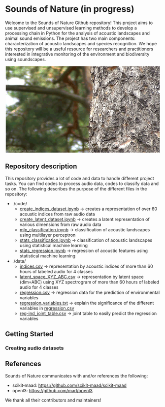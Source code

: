 # Sounds of Nature (in progress)

Welcome to the Sounds of Nature Github repository! This project aims to use supervised and unsupervised learning methods to develop a processing chain in Python for the analysis of acoustic landscapes and animal sound emissions. The project has two main components: characterization of acoustic landscapes and species recognition. We hope this repository will be a useful resource for researchers and practitioners interested in integrative monitoring of the environment and biodiversity using soundscapes.

<p align="center">
  <img src="assets/welcome.gif" />
</p>

## Repository description

This repository provides a lot of code and data to handle different project tasks. You can find codes to process audio data, codes to classify data and so on. The following describes the purpose of the different files in the repository:

- ./code/
  - [create_indices_dataset.ipynb](https://github.com/amarmeddahi/sounds-of-nature/blob/main/code/create_indices_dataset.ipynb "create_indices_dataset.ipynb") -> creates a representation of over 60 acoustic indices from raw audio data
  - [create_latent_dataset.ipynb](https://github.com/amarmeddahi/sounds-of-nature/blob/main/code/create_latent_dataset.ipynb "create_latent_dataset.ipynb") -> creates a latent representation of various dimensions from raw audio data
  - [mlp_classification.ipynb](https://github.com/amarmeddahi/sounds-of-nature/blob/main/code/mlp_classification.ipynb "mlp_classification.ipynb") -> classification of acoustic landscapes using multilayer perceptron
  - [stats_classification.ipynb](https://github.com/amarmeddahi/sounds-of-nature/blob/main/code/stats_classification.ipynb "stats_classification.ipynb") -> classification of acoustic landscapes using statistical machine learning
  - [stats_regression.ipynb](https://github.com/amarmeddahi/sounds-of-nature/blob/main/code/stats_regression.ipynb "stats_regression.ipynb") -> regression of acoustic features using statistical machine learning
- ./data/
  - [indices.csv](https://github.com/amarmeddahi/sounds-of-nature/blob/main/data/indices.csv "indices.csv") -> representation by acoustic indices of more than 60 hours of labeled audio for 4 classes
  - [latent_space_XYZ_ABC.csv](https://github.com/amarmeddahi/sounds-of-nature/blob/main/data/latent_space_mel128_512.csv "latent_space_mel128_512.csv") -> representation by latent space (dim=ABC) using XYZ spectrogram of more than 60 hours of labeled audio for 4 classes
  - [regression.csv](https://github.com/amarmeddahi/sounds-of-nature/blob/main/data/regression.csv "regression.csv") -> regression data for the prediction of environmental variables
  - [regression_variables.txt](https://github.com/amarmeddahi/sounds-of-nature/blob/main/data/regression_variables.txt "regression_variables.txt") -> explain the significance of the different variables in [regression.csv](https://github.com/amarmeddahi/sounds-of-nature/blob/main/data/regression.csv "regression.csv")
  - [reg-ind_joint_table.csv](https://github.com/amarmeddahi/sounds-of-nature/blob/main/data/reg-ind_joint_table.csv "reg-ind_joint_table.csv") -> joint table to easily predict the regression variables

## Getting Started

### Creating audio datasets

## References

Sounds of Nature communicates with and/or references the following:

- scikit‐maad: https://github.com/scikit-maad/scikit-maad
- openl3: https://github.com/marl/openl3

We thank all their contributors and maintainers!
